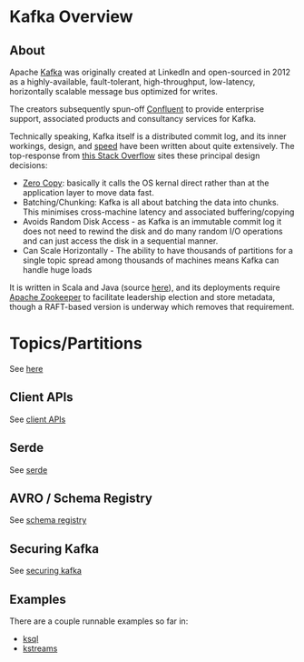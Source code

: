 # Kafka Overview

## About

Apache [Kafka](https://kafka.apache.org/) was originally created at LinkedIn and open-sourced in 2012 as
a highly-available, fault-tolerant, high-throughput, low-latency, horizontally scalable message bus optimized for writes.

The creators subsequently spun-off [Confluent](https://www.confluent.io/hub/) to provide enterprise support, associated products and consultancy services for Kafka.  

Technically speaking, Kafka itself is a distributed commit log, and its inner workings, design, and [speed](https://medium.com/@sunny_81705/what-makes-apache-kafka-so-fast-71b477dcbf0) have been written about
quite extensively. The top-response from [this Stack Overflow](https://stackoverflow.com/questions/32631064/why-kafka-so-fast) sites these principal design decisions:
 * [Zero Copy](https://en.wikipedia.org/wiki/Zero-copy): basically it calls the OS kernal direct rather than at the application layer to move data fast.
 * Batching/Chunking: Kafka is all about batching the data into chunks. This minimises cross-machine latency and associated buffering/copying
 * Avoids Random Disk Access - as Kafka is an immutable commit log it does not need to rewind the disk and do many random I/O operations and can just access the disk in a sequential manner.
 * Can Scale Horizontally - The ability to have thousands of partitions for a single topic spread among thousands of machines means Kafka can handle huge loads

It is written in Scala and Java (source [here](https://github.com/apache/kafka)), and its deployments require [Apache Zookeeper](https://zookeeper.apache.org/) to facilitate leadership election and store metadata, 
though a RAFT-based version is underway which removes that requirement.

# Topics/Partitions

See [here](topicPartitions.md)

## Client APIs

See [client APIs](clientApis.md)

## Serde

See [serde](serde.md)

## AVRO / Schema Registry

See [schema registry](schemaRegistry.md)

## Securing Kafka

See [securing kafka](securingKafka.md)

## Examples

There are a couple runnable examples so far in:
 * [ksql](ksql/readme.md)
 * [kstreams](kstreams/readme.md) 